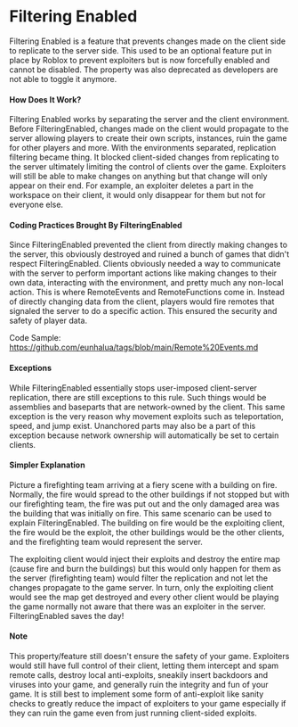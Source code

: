 # Filtering Enabled

Filtering Enabled is a feature that prevents changes made on the client side to replicate to the server side. This used to be an optional feature put in place by Roblox to prevent exploiters but is now forcefully enabled and cannot be disabled. The property was also deprecated as developers are not able to toggle it anymore.

#### How Does It Work?

Filtering Enabled works by separating the server and the client environment. Before FilteringEnabled, changes made on the client would propagate to the server allowing players to create their own scripts, instances, ruin the game for other players and more. With the environments separated, replication filtering became thing. It blocked client-sided changes from replicating to the server ultimately limiting the control of clients over the game. Exploiters will still be able to make changes on anything but that change will only appear on their end. For example, an exploiter deletes a part in the workspace on their client, it would only disappear for them but not for everyone else.

#### Coding Practices Brought By FilteringEnabled

Since FilteringEnabled prevented the client from directly making changes to the server, this obviously destroyed and ruined a bunch of games that didn't respect FilteringEnabled. Clients obviously needed a way to communicate with the server to perform important actions like making changes to their own data, interacting with the environment, and pretty much any non-local action. This is where RemoteEvents and RemoteFunctions come in. Instead of directly changing data from the client, players would fire remotes that signaled the server to do a specific action. This ensured the security and safety of player data.

Code Sample: https://github.com/eunhalua/tags/blob/main/Remote%20Events.md

#### Exceptions

While FilteringEnabled essentially stops user-imposed client-server replication, there are still exceptions to this rule. Such things would be assemblies and baseparts that are network-owned by the client. This same exception is the very reason why movement exploits such as teleportation, speed, and jump exist. Unanchored parts may also be a part of this exception because network ownership will automatically be set to certain clients.

#### Simpler Explanation

Picture a firefighting team arriving at a fiery scene with a building on fire. Normally, the fire would spread to the other buildings if not stopped but with our firefighting team, the fire was put out and the only damaged area was the building that was initially on fire. This same scenario can be used to explain FilteringEnabled. The building on fire would be the exploiting client, the fire would be the exploit, the other buildings would be the other clients, and the firefighting team would represent the server.

The exploiting client would inject their exploits and destroy the entire map (cause fire and burn the buildings) but this would only happen for them as the server (firefighting team) would filter the replication and not let the changes propagate to the game server. In turn, only the exploiting client would see the map get destroyed and every other client would be playing the game normally not aware that there was an exploiter in the server. FilteringEnabled saves the day!

#### Note

This property/feature still doesn't ensure the safety of your game. Exploiters would still have full control of their client, letting them intercept and spam remote calls, destroy local anti-exploits, sneakily insert backdoors and viruses into your game, and generally ruin the integrity and fun of your game. It is still best to implement some form of anti-exploit like sanity checks to greatly reduce the impact of exploiters to your game especially if they can ruin the game even from just running client-sided exploits.


